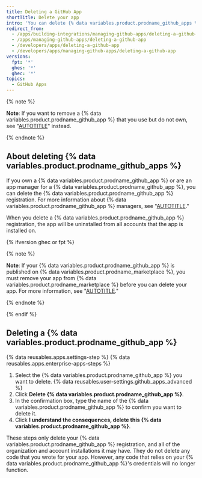 ```yaml
---
title: Deleting a GitHub App
shortTitle: Delete your app
intro: 'You can delete {% data variables.product.prodname_github_apps %} that you own if you no longer want to use or maintain the app.'
redirect_from:
  - /apps/building-integrations/managing-github-apps/deleting-a-github-app
  - /apps/managing-github-apps/deleting-a-github-app
  - /developers/apps/deleting-a-github-app
  - /developers/apps/managing-github-apps/deleting-a-github-app
versions:
  fpt: '*'
  ghes: '*'
  ghec: '*'
topics:
  - GitHub Apps
---
```


{% note %}

**Note**: If you want to remove a {% data variables.product.prodname_github_app %} that you use but do not own, see "[AUTOTITLE](/apps/using-github-apps/reviewing-and-modifying-installed-github-apps#blocking-access)" instead.

{% endnote %}

## About deleting {% data variables.product.prodname_github_apps %}

If you own a {% data variables.product.prodname_github_app %} or are an app manager for a {% data variables.product.prodname_github_app %}, you can delete the {% data variables.product.prodname_github_app %} registration. For more information about {% data variables.product.prodname_github_app %} managers, see "[AUTOTITLE](/apps/maintaining-github-apps/about-github-app-managers)."

When you delete a {% data variables.product.prodname_github_app %} registration, the app will be uninstalled from all accounts that the app is installed on.

{% ifversion ghec or fpt %}

{% note %}

**Note**: If your {% data variables.product.prodname_github_app %} is published on {% data variables.product.prodname_marketplace %}, you must remove your app from {% data variables.product.prodname_marketplace %} before you can delete your app. For more information, see "[AUTOTITLE](/apps/publishing-apps-to-github-marketplace/listing-an-app-on-github-marketplace/deleting-your-github-app-listing-from-github-marketplace)."

{% endnote %}

{% endif %}

## Deleting a {% data variables.product.prodname_github_app %}

{% data reusables.apps.settings-step %}
{% data reusables.apps.enterprise-apps-steps %}
1. Select the {% data variables.product.prodname_github_app %} you want to delete.
{% data reusables.user-settings.github_apps_advanced %}
1. Click **Delete {% data variables.product.prodname_github_app %}**.
1. In the confirmation box, type the name of the {% data variables.product.prodname_github_app %} to confirm you want to delete it.
1. Click **I understand the consequences, delete this {% data variables.product.prodname_github_app %}**.

These steps only delete your {% data variables.product.prodname_github_app %} registration, and all of the organization and account installations it may have. They do not delete any code that you wrote for your app. However, any code that relies on your {% data variables.product.prodname_github_app %}'s credentials will no longer function.
